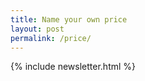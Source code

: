 ```yaml
---
title: Name your own price
layout: post
permalink: /price/
---
```

<head>
 
 {% include newsletter.html %}

</head>
